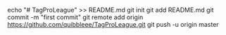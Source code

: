 echo "# TagProLeague" >> README.md
git init
git add README.md
git commit -m "first commit"
git remote add origin https://github.com/quibbleee/TagProLeague.git
git push -u origin master
